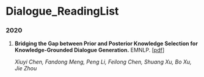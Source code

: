 # Dialogue_ReadingList

### 2020
1. **Bridging the Gap between Prior and Posterior Knowledge Selection for Knowledge-Grounded Dialogue Generation.** EMNLP. [[pdf](https://aclanthology.org/2020.emnlp-main.275/)]

    *Xiuyi Chen, Fandong Meng, Peng Li, Feilong Chen, Shuang Xu, Bo Xu, Jie Zhou*
